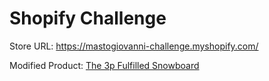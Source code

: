 # Shopify Challenge

Store URL: https://mastogiovanni-challenge.myshopify.com/

Modified Product: [The 3p Fulfilled Snowboard](https://mastogiovanni-challenge.myshopify.com/products/the-3p-fulfilled-snowboard)
